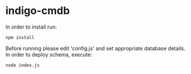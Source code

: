 # indigo-cmdb

In order to install run:
```
npm install
```

Before running please edit 'config.js' and set appropriate database details.
In order to deploy schema, execute:
```
node index.js
```
